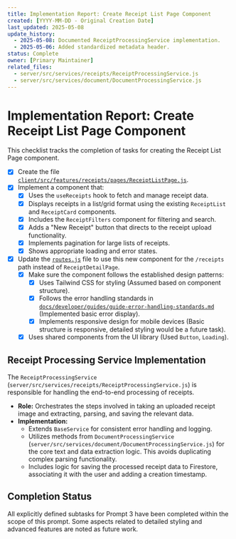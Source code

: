 ```yaml
---
title: Implementation Report: Create Receipt List Page Component
created: [YYYY-MM-DD - Original Creation Date]
last_updated: 2025-05-08
update_history:
  - 2025-05-08: Documented ReceiptProcessingService implementation.
  - 2025-05-06: Added standardized metadata header.
status: Complete
owner: [Primary Maintainer]
related_files:
  - server/src/services/receipts/ReceiptProcessingService.js
  - server/src/services/document/DocumentProcessingService.js
---
```


# Implementation Report: Create Receipt List Page Component

This checklist tracks the completion of tasks for creating the Receipt List Page component.

*   [x] Create the file [`client/src/features/receipts/pages/ReceiptListPage.js`](../../../../client/src/features/receipts/pages/ReceiptListPage.js).
*   [x] Implement a component that:
    *   [x] Uses the `useReceipts` hook to fetch and manage receipt data.
    *   [x] Displays receipts in a list/grid format using the existing `ReceiptList` and `ReceiptCard` components.
    *   [x] Includes the `ReceiptFilters` component for filtering and search.
    *   [x] Adds a "New Receipt" button that directs to the receipt upload functionality.
    *   [x] Implements pagination for large lists of receipts.
    *   [x] Shows appropriate loading and error states.
*   [x] Update the [`routes.js`](../../../../client/src/routes.js) file to use this new component for the `/receipts` path instead of `ReceiptDetailPage`.
    *   [x] Make sure the component follows the established design patterns:
        *   [x] Uses Tailwind CSS for styling (Assumed based on component structure).
        *   [x] Follows the error handling standards in [`docs/developer/guides/guide-error-handling-standards.md`](../guides/guide-error-handling-standards.md) (Implemented basic error display).
        *   [x] Implements responsive design for mobile devices (Basic structure is responsive, detailed styling would be a future task).
    *   [x] Uses shared components from the UI library (Used `Button`, `Loading`).

## Receipt Processing Service Implementation

The `ReceiptProcessingService` (`server/src/services/receipts/ReceiptProcessingService.js`) is responsible for handling the end-to-end processing of receipts.

*   **Role:** Orchestrates the steps involved in taking an uploaded receipt image and extracting, parsing, and saving the relevant data.
*   **Implementation:**
    *   Extends `BaseService` for consistent error handling and logging.
    *   Utilizes methods from `DocumentProcessingService` (`server/src/services/document/DocumentProcessingService.js`) for the core text and data extraction logic. This avoids duplicating complex parsing functionality.
    *   Includes logic for saving the processed receipt data to Firestore, associating it with the user and adding a creation timestamp.

## Completion Status

All explicitly defined subtasks for Prompt 3 have been completed within the scope of this prompt. Some aspects related to detailed styling and advanced features are noted as future work.
